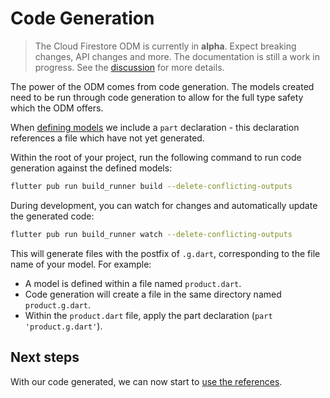# Code Generation

> The Cloud Firestore ODM is currently in **alpha**. Expect breaking changes, API changes and more. The documentation is still a work in progress. See the [discussion](https://github.com/firebase/flutterfire/discussions/7475) for more details.

The power of the ODM comes from code generation. The models created need to be run through
code generation to allow for the full type safety which the ODM offers.

When [defining models](./defining-models.md) we include a `part` declaration -
this declaration references a file which have not yet generated.

Within the root of your project, run the following command to run code
generation against the defined models:

```bash
flutter pub run build_runner build --delete-conflicting-outputs
```

During development, you can watch for changes and automatically update the
generated code:

```bash
flutter pub run build_runner watch --delete-conflicting-outputs
```

This will generate files with the postfix of `.g.dart`, corresponding to the
file name of your model. For example:

- A model is defined within a file named `product.dart`.
- Code generation will create a file in the same directory named `product.g.dart`.
- Within the `product.dart` file, apply the part declaration (`part 'product.g.dart'`).

## Next steps

With our code generated, we can now start to [use the references](./references.md).